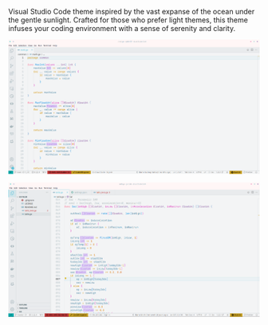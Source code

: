 Visual Studio Code theme inspired by the vast expanse of the ocean under the gentle sunlight. Crafted for those who prefer light themes, this theme infuses your coding environment with a sense of serenity and clarity.


![Oceanic color theme for Go Lang](https://github.com/sudeepbatra/golang-oceanic-theme/blob/main/screenshots/golang_oceanic_theme_ss1.png  "Go Lang Oceanic Theme")

![Oceanic color theme for Go Lang](https://github.com/sudeepbatra/golang-oceanic-theme/blob/main/screenshots/go_lang_oceanic_theme_ss2.png  "Go Lang Oceanic Theme")
